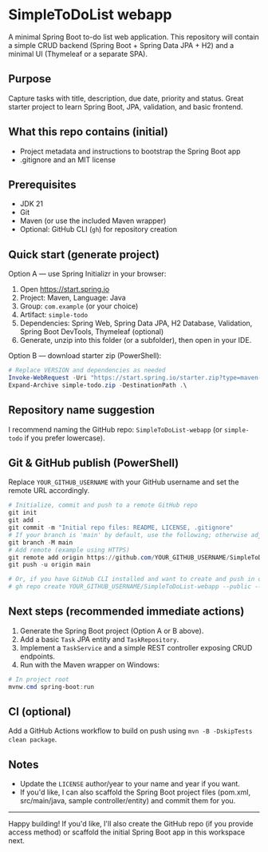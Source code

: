 # SimpleToDoList webapp

A minimal Spring Boot to-do list web application. This repository will contain a simple CRUD backend (Spring Boot + Spring Data JPA + H2) and a minimal UI (Thymeleaf or a separate SPA).

## Purpose
Capture tasks with title, description, due date, priority and status. Great starter project to learn Spring Boot, JPA, validation, and basic frontend.

## What this repo contains (initial)
- Project metadata and instructions to bootstrap the Spring Boot app
- .gitignore and an MIT license

## Prerequisites
- JDK 21
- Git
- Maven (or use the included Maven wrapper)
- Optional: GitHub CLI (`gh`) for repository creation

## Quick start (generate project)
Option A — use Spring Initializr in your browser:
1. Open https://start.spring.io
2. Project: Maven, Language: Java
3. Group: `com.example` (or your choice)
4. Artifact: `simple-todo`
5. Dependencies: Spring Web, Spring Data JPA, H2 Database, Validation, Spring Boot DevTools, Thymeleaf (optional)
6. Generate, unzip into this folder (or a subfolder), then open in your IDE.

Option B — download starter zip (PowerShell):

```powershell
# Replace VERSION and dependencies as needed
Invoke-WebRequest -Uri "https://start.spring.io/starter.zip?type=maven-project&language=java&bootVersion=3.1.0&baseDir=simple-todo&groupId=com.example&artifactId=simple-todo&name=simple-todo&dependencies=web,data-jpa,h2,devtools,validation,thymeleaf" -OutFile simple-todo.zip
Expand-Archive simple-todo.zip -DestinationPath .\
``` 

## Repository name suggestion
I recommend naming the GitHub repo: `SimpleToDoList-webapp` (or `simple-todo` if you prefer lowercase).

## Git & GitHub publish (PowerShell)
Replace `YOUR_GITHUB_USERNAME` with your GitHub username and set the remote URL accordingly.

```powershell
# Initialize, commit and push to a remote GitHub repo
git init
git add .
git commit -m "Initial repo files: README, LICENSE, .gitignore"
# If your branch is 'main' by default, use the following; otherwise adjust
git branch -M main
# Add remote (example using HTTPS)
git remote add origin https://github.com/YOUR_GITHUB_USERNAME/SimpleToDoList-webapp.git
git push -u origin main

# Or, if you have GitHub CLI installed and want to create and push in one step:
# gh repo create YOUR_GITHUB_USERNAME/SimpleToDoList-webapp --public --source=. --remote=origin --push
```

## Next steps (recommended immediate actions)
1. Generate the Spring Boot project (Option A or B above).
2. Add a basic `Task` JPA entity and `TaskRepository`.
3. Implement a `TaskService` and a simple REST controller exposing CRUD endpoints.
4. Run with the Maven wrapper on Windows:

```powershell
# In project root
mvnw.cmd spring-boot:run
```

## CI (optional)
Add a GitHub Actions workflow to build on push using `mvn -B -DskipTests clean package`.

## Notes
- Update the `LICENSE` author/year to your name and year if you want.
- If you'd like, I can also scaffold the Spring Boot project files (pom.xml, src/main/java, sample controller/entity) and commit them for you.

---

Happy building! If you'd like, I'll also create the GitHub repo (if you provide access method) or scaffold the initial Spring Boot app in this workspace next.